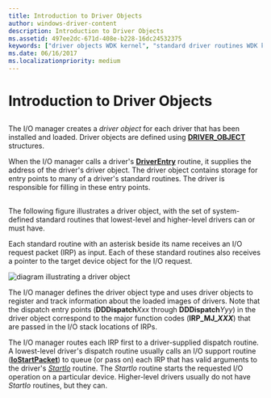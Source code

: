 ```yaml
---
title: Introduction to Driver Objects
author: windows-driver-content
description: Introduction to Driver Objects
ms.assetid: 497ee2dc-671d-408e-b228-16dc24532375
keywords: ["driver objects WDK kernel", "standard driver routines WDK kernel , driver objects", "driver routines WDK kernel , driver objects", "routines WDK kernel , driver objects", "objects WDK driver objects"]
ms.date: 06/16/2017
ms.localizationpriority: medium
---
```


# Introduction to Driver Objects


## <a href="" id="ddk-introduction-to-driver-objects-kg"></a>


The I/O manager creates a *driver object* for each driver that has been installed and loaded. Driver objects are defined using [**DRIVER\_OBJECT**](https://msdn.microsoft.com/library/windows/hardware/ff544174) structures.

When the I/O manager calls a driver's [**DriverEntry**](https://msdn.microsoft.com/library/windows/hardware/ff544113) routine, it supplies the address of the driver's driver object. The driver object contains storage for entry points to many of a driver's standard routines. The driver is responsible for filling in these entry points.

## <a href="" id="driver-object-illustration"></a>


The following figure illustrates a driver object, with the set of system-defined standard routines that lowest-level and higher-level drivers can or must have.

Each standard routine with an asterisk beside its name receives an I/O request packet (IRP) as input. Each of these standard routines also receives a pointer to the target device object for the I/O request.

![diagram illustrating a driver object](images/24drvobj.png)

The I/O manager defines the driver object type and uses driver objects to register and track information about the loaded images of drivers. Note that the dispatch entry points (**DDDispatch***Xxx* through **DDDispatch***Yyy*) in the driver object correspond to the major function codes (**IRP\_MJ\_*XXX***) that are passed in the I/O stack locations of IRPs.

The I/O manager routes each IRP first to a driver-supplied dispatch routine. A lowest-level driver's dispatch routine usually calls an I/O support routine ([**IoStartPacket**](https://msdn.microsoft.com/library/windows/hardware/ff550370)) to queue (or pass on) each IRP that has valid arguments to the driver's [*StartIo*](https://msdn.microsoft.com/library/windows/hardware/ff563858) routine. The *StartIo* routine starts the requested I/O operation on a particular device. Higher-level drivers usually do not have *StartIo* routines, but they can.

 

 




